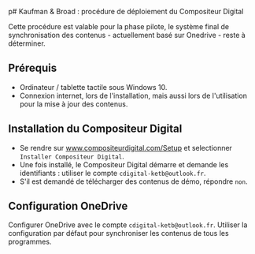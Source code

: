 p# Kaufman & Broad : procédure de déploiement du Compositeur Digital

Cette procédure est valable pour la phase pilote, le système final de synchronisation des contenus - actuellement basé sur Onedrive - reste à déterminer.

## Prérequis
- Ordinateur / tablette tactile sous Windows 10.
- Connexion internet, lors de l'installation, mais aussi lors de l'utilisation pour la mise à jour des contenus.

## Installation du Compositeur Digital
- Se rendre sur www.compositeurdigital.com/Setup et selectionner `Installer Compositeur Digital`.
- Une fois installé, le Compositeur Digital démarre et demande les identifiants : utiliser le compte `cdigital-ketb@outlook.fr`.
- S'il est demandé de télécharger des contenus de démo, répondre `non`.

## Configuration OneDrive
Configurer OneDrive avec le compte `cdigital-ketb@outlook.fr`. Utiliser la configuration par défaut pour synchroniser les contenus de tous les programmes.
